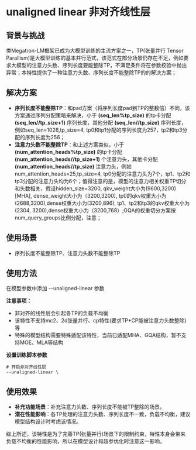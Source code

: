 # unaligned linear 非对齐线性层

## 背景与挑战

类Megatron-LM框架已成为大模型训练的主流方案之一，TP(张量并行 Tensor Parallism)是大模型训练的基本并行范式，该范式在部分场景仍存在不足，例如要求大模型的注意力头数、序列长度要能整除TP，不满足条件将在参数校验中抛出异常；本特性提供了一种注意力头数、序列长度不能整除TP的的解决方案；

## 解决方案

- **序列长度不能整除TP**：和pad方案（将序列长度pad到TP的整数倍）不同，该方案通过序列分配策略来解决，小于 **(seq_len%tp_size)** 的tp卡分配 **(seq_len//tp_size+1)** 序列长度，其他分配 **(seq_len//tp_size)** 序列长度，例如seq_len=1026,tp_size=4, tp0和tp1分配的序列长度为257，tp2和tp3分配的序列长度为256；
- **注意力头数不能整除TP**：和上述方案类似，小于 **(num_attention_heads%tp_size)** 的tp卡分配 **(num_attention_heads//tp_size+1)** 个注意力头，其他卡分配 **(num_attention_heads//tp_size)** 注意力头，例如num_attention_heads=25,tp_size=4, tp0分配的注意力头为7个，tp1、tp2和tp3分配的注意力头均为6个；值得注意的是，模型的注意力相关权重TP切分和头数相关，假设hidden_size=3200, qkv_weight大小为(9600,3200)[MHA], dense_weight大小为（3200,3200), tp0的qkv权重大小为(2688,3200),dense权重大小为(3200,896), tp1、tp2和tp3的qkv权重大小为(2304, 3200),dense权重大小为（3200,768）;GQA的权重切分方案按num_query_groups比例分配，注意；

## 使用场景

- 序列长度不能整除TP、注意力头数不能整除TP

## 使用方法

在模型参数中添加 --unaligned-linear 参数

**注意事项：**
- 非对齐的线性层会引起各TP的负载不均衡
- 该特性不支持mc2、2d张量并行、cp特性(要求TP*CP能被注意力头数整除)等
- 特殊的模型结构需要特殊适配该特性，当前已适配MHA、GQA结构，暂不支持MOE、MLA等结构

**设置训练脚本参数**
```shell
# 开启非对齐线性层
--unaligned-linear \
```

## 使用效果
- **补充功能场景**：补充注意力头数、序列长度不能被TP整除的场景。
- **潜在性能影响**：各TP处理的注意力头数、序列长度不一致，负载不均衡，建议模型结构设计时考虑该情况。

综上所述，该特性是为了完善TP(张量并行)场景下的限制约束，特性本身会带来负载不均衡的性能影响，所以在模型设计和超参优化时注意这一影响。